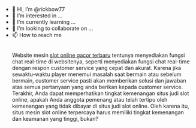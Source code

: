 - 👋 Hi, I’m @rickbow77
- 👀 I’m interested in ...
- 🌱 I’m currently learning ...
- 💞️ I’m looking to collaborate on ...
- 📫 How to reach me <p><br />Website mesin <a href="https://www.sentokyo-kanto.org/">slot online gacor terbaru</a> tentunya menyediakan fungsi chat real-time di websitenya, seperti menyediakan fungsi chat real-time dengan respon customer service yang cepat dan akurat. Karena jika sewaktu-waktu player menemui masalah saat bermain atau sebelum bermain, customer service pasti akan memberikan solusi dan jawaban atas semua pertanyaan yang anda berikan kepada customer service. Terakhir, Anda dapat memperhatikan tingkat kemenangan situs judi slot online, apakah Anda anggota pemenang atau telah tertipu oleh kemenangan yang tidak dibayar di situs judi slot online. Oleh karena itu, situs mesin slot online terpercaya harus memiliki tingkat kemenangan dan keamanan yang tinggi, bukan?</p>

<!---
rickbow77/rickbow77 is a ✨ special ✨ repository because its `README.md` (this file) appears on your GitHub profile.
You can click the Preview link to take a look at your changes.
--->
